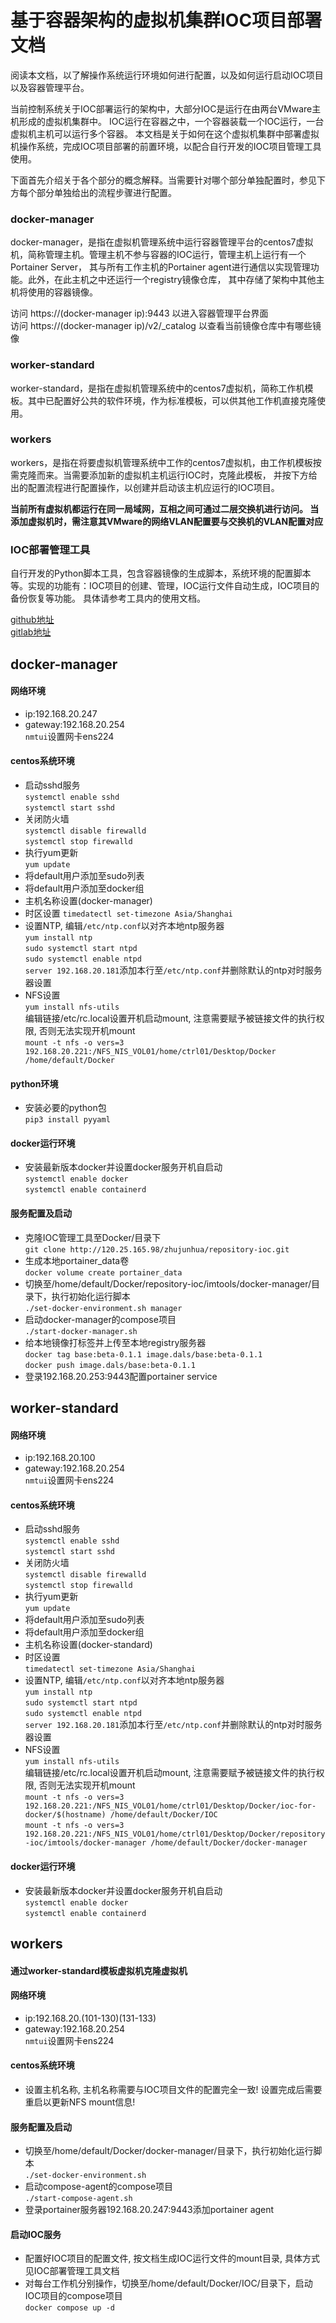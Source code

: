 # 基于容器架构的虚拟机集群IOC项目部署文档

阅读本文档，以了解操作系统运行环境如何进行配置，以及如何运行启动IOC项目以及容器管理平台。

当前控制系统关于IOC部署运行的架构中，大部分IOC是运行在由两台VMware主机形成的虚拟机集群中。
IOC运行在容器之中，一个容器装载一个IOC运行，一台虚拟机主机可以运行多个容器。
本文档是关于如何在这个虚拟机集群中部署虚拟机操作系统，完成IOC项目部署的前置环境，以配合自行开发的IOC项目管理工具使用。

下面首先介绍关于各个部分的概念解释。当需要针对哪个部分单独配置时，参见下方每个部分单独给出的流程步骤进行配置。

### docker-manager

docker-manager，是指在虚拟机管理系统中运行容器管理平台的centos7虚拟机，简称管理主机。管理主机不参与容器的IOC运行，管理主机上运行有一个Portainer
Server，
其与所有工作主机的Portainer agent进行通信以实现管理功能。此外，在此主机之中还运行一个registry镜像仓库，
其中存储了架构中其他主机将使用的容器镜像。

访问 https://(docker-manager ip):9443 以进入容器管理平台界面   
访问 https://(docker-manager ip)/v2/_catalog 以查看当前镜像仓库中有哪些镜像

### worker-standard

worker-standard，是指在虚拟机管理系统中的centos7虚拟机，简称工作机模板。其中已配置好公共的软件环境，作为标准模板，可以供其他工作机直接克隆使用。

### workers

workers，是指在将要虚拟机管理系统中工作的centos7虚拟机，由工作机模板按需克隆而来。当需要添加新的虚拟机主机运行IOC时，克隆此模板，
并按下方给出的配置流程进行配置操作，以创建并启动该主机应运行的IOC项目。

__当前所有虚拟机都运行在同一局域网，互相之间可通过二层交换机进行访问。
当添加虚拟机时，需注意其VMware的网络VLAN配置要与交换机的VLAN配置对应__

### IOC部署管理工具

自行开发的Python脚本工具，包含容器镜像的生成脚本，系统环境的配置脚本等。实现的功能有：IOC项目的创建、管理，IOC运行文件自动生成，IOC项目的备份恢复等功能。
具体请参考工具内的使用文档。

[github地址](https://github.com/zhuzzzzzz/repository-IOC)   
[gitlab地址](http://120.25.165.98/zhujunhua/repository-ioc)

## docker-manager

#### 网络环境

- ip:192.168.20.247
- gateway:192.168.20.254  
  ```nmtui```设置网卡ens224

#### centos系统环境

- 启动sshd服务   
  ```systemctl enable sshd```   
  ```systemctl start sshd```
- 关闭防火墙   
  ```systemctl disable firewalld```   
  ```systemctl stop firewalld```
- 执行yum更新   
  ```yum update```
- 将default用户添加至sudo列表
- 将default用户添加至docker组
- 主机名称设置(docker-manager)
- 时区设置 
  ```timedatectl set-timezone Asia/Shanghai```
- 设置NTP, 编辑```/etc/ntp.conf```以对齐本地ntp服务器   
  ```yum install ntp```   
  ```sudo systemctl start ntpd```   
  ```sudo systemctl enable ntpd```    
  ```server 192.168.20.181```添加本行至```/etc/ntp.conf```并删除默认的ntp对时服务器设置  
- NFS设置   
  ```yum install nfs-utils```   
  编辑链接/etc/rc.local设置开机启动mount, 注意需要赋予被链接文件的执行权限, 否则无法实现开机mount   
  ```mount -t nfs -o vers=3 192.168.20.221:/NFS_NIS_VOL01/home/ctrl01/Desktop/Docker /home/default/Docker```

#### python环境

- 安装必要的python包   
  ```pip3 install pyyaml```

#### docker运行环境

- 安装最新版本docker并设置docker服务开机自启动   
  ```systemctl enable docker```   
  ```systemctl enable containerd```

#### 服务配置及启动

- 克隆IOC管理工具至Docker/目录下   
  ```git clone http://120.25.165.98/zhujunhua/repository-ioc.git```
- 生成本地portainer_data卷   
  ```docker volume create portainer_data```
- 切换至/home/default/Docker/repository-ioc/imtools/docker-manager/目录下，执行初始化运行脚本   
  ```./set-docker-environment.sh manager```
- 启动docker-manager的compose项目   
  ```./start-docker-manager.sh```
- 给本地镜像打标签并上传至本地registry服务器    
  ```docker tag base:beta-0.1.1 image.dals/base:beta-0.1.1```   
  ```docker push image.dals/base:beta-0.1.1```
- 登录192.168.20.253:9443配置portainer service

## worker-standard

#### 网络环境

- ip:192.168.20.100
- gateway:192.168.20.254   
  ```nmtui```设置网卡ens224

#### centos系统环境

- 启动sshd服务   
  ```systemctl enable sshd```   
  ```systemctl start sshd```
- 关闭防火墙   
  ```systemctl disable firewalld```   
  ```systemctl stop firewalld```
- 执行yum更新   
  ```yum update```
- 将default用户添加至sudo列表
- 将default用户添加至docker组
- 主机名称设置(docker-standard)
- 时区设置   
  ```timedatectl set-timezone Asia/Shanghai```
- 设置NTP, 编辑```/etc/ntp.conf```以对齐本地ntp服务器   
  ```yum install ntp```   
  ```sudo systemctl start ntpd```   
  ```sudo systemctl enable ntpd```    
  ```server 192.168.20.181```添加本行至```/etc/ntp.conf```并删除默认的ntp对时服务器设置  
- NFS设置    
  ```yum install nfs-utils```   
  编辑链接/etc/rc.local设置开机启动mount, 注意需要赋予被链接文件的执行权限, 否则无法实现开机mount   
  ```mount -t nfs -o vers=3 192.168.20.221:/NFS_NIS_VOL01/home/ctrl01/Desktop/Docker/ioc-for-docker/$(hostname) /home/default/Docker/IOC```   
  ```mount -t nfs -o vers=3 192.168.20.221:/NFS_NIS_VOL01/home/ctrl01/Desktop/Docker/repository-ioc/imtools/docker-manager /home/default/Docker/docker-manager```

#### docker运行环境

- 安装最新版本docker并设置docker服务开机自启动   
  ```systemctl enable docker```   
  ```systemctl enable containerd```

## workers

#### 通过worker-standard模板虚拟机克隆虚拟机

#### 网络环境

- ip:192.168.20.(101-130)(131-133)
- gateway:192.168.20.254   
  ```nmtui```设置网卡ens224

#### centos系统环境

- 设置主机名称, 主机名称需要与IOC项目文件的配置完全一致! 设置完成后需要重启以更新NFS mount信息!

#### 服务配置及启动

- 切换至/home/default/Docker/docker-manager/目录下，执行初始化运行脚本   
  ```./set-docker-environment.sh```
- 启动compose-agent的compose项目   
  ```./start-compose-agent.sh```
- 登录portainer服务器192.168.20.247:9443添加portainer agent

#### 启动IOC服务

- 配置好IOC项目的配置文件, 按文档生成IOC运行文件的mount目录, 具体方式见IOC部署管理工具文档
- 对每台工作机分别操作，切换至/home/default/Docker/IOC/目录下，启动IOC项目的compose项目   
  ```docker compose up -d```
